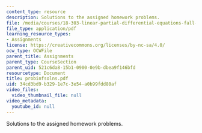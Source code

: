 ```yaml
---
content_type: resource
description: Solutions to the assigned homework problems.
file: /media/courses/18-303-linear-partial-differential-equations-fall-2006/34cd3bd9b3291e7c3e54a0b99fdd80af_probinfsolns.pdf
file_type: application/pdf
learning_resource_types:
- Assignments
license: https://creativecommons.org/licenses/by-nc-sa/4.0/
ocw_type: OCWFile
parent_title: Assignments
parent_type: CourseSection
parent_uid: 521c6da8-15b1-0900-0e9b-dbea9f146bfd
resourcetype: Document
title: probinfsolns.pdf
uid: 34cd3bd9-b329-1e7c-3e54-a0b99fdd80af
video_files:
  video_thumbnail_file: null
video_metadata:
  youtube_id: null
---
```

Solutions to the assigned homework problems.